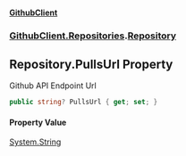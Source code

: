 #### [GithubClient](index 'index')
### [GithubClient.Repositories](GithubClient.Repositories 'GithubClient.Repositories').[Repository](GithubClient.Repositories.Repository 'GithubClient.Repositories.Repository')

## Repository.PullsUrl Property

Github API Endpoint Url

```csharp
public string? PullsUrl { get; set; }
```

#### Property Value
[System.String](https://docs.microsoft.com/en-us/dotnet/api/System.String 'System.String')